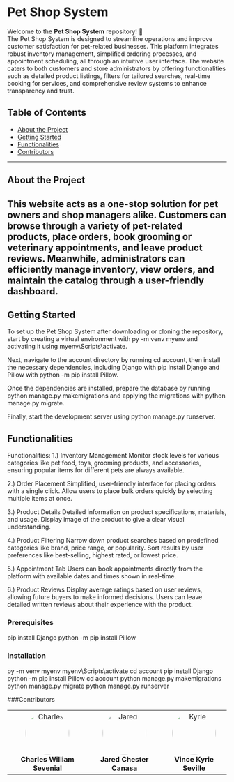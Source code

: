 # Pet Shop System




Welcome to the **Pet Shop System** repository! 🚀  
The Pet Shop System is designed to streamline operations and improve customer satisfaction for pet-related businesses. This platform integrates robust inventory management, simplified ordering processes, and appointment scheduling, all through an intuitive user interface. The website caters to both customers and store administrators by offering functionalities such as detailed product listings, filters for tailored searches, real-time booking for services, and comprehensive review systems to enhance transparency and trust.

## Table of Contents
- [About the Project](#about-the-project)
- [Getting Started](#getting-started)
- [Functionalities](#functionalities)
- [Contributors](#contributors)


---

## About the Project
This website acts as a one-stop solution for pet owners and shop managers alike. Customers can browse through a variety of pet-related products, place orders, book grooming or veterinary appointments, and leave product reviews. Meanwhile, administrators can efficiently manage inventory, view orders, and maintain the catalog through a user-friendly dashboard.
---

## Getting Started
To set up the Pet Shop System after downloading or cloning the repository, start by creating a virtual environment with py -m venv myenv and activating it using myenv\Scripts\activate.

Next, navigate to the account directory by running cd account, then install the necessary dependencies, including Django with pip install Django and Pillow with python -m pip install Pillow.

Once the dependencies are installed, prepare the database by running python manage.py makemigrations and applying the migrations with python manage.py migrate.

Finally, start the development server using python manage.py runserver.

## Functionalities
Functionalities:
1.) Inventory Management
Monitor stock levels for various categories like pet food, toys, grooming products, and accessories, ensuring popular items for different pets are always available.
      
2.) Order Placement
Simplified, user-friendly interface for placing orders with a single click.
Allow users to place bulk orders quickly by selecting multiple items at once.

3.) Product Details
Detailed information on product specifications, materials, and usage.
Display image of the product to give a clear visual understanding.

4.) Product Filtering
Narrow down product searches based on predefined categories like brand, price range, or popularity.
Sort results by user preferences like best-selling, highest rated, or lowest price.

5.) Appointment Tab
Users can book appointments directly from the platform with available dates and times shown in real-time.

6.) Product Reviews
Display average ratings based on user reviews, allowing future buyers to make informed decisions.
Users can leave detailed written reviews about their experience with the product.

### Prerequisites
pip install Django
python -m pip install Pillow

### Installation
py -m venv myenv
myenv\Scripts\activate
cd account
pip install Django
python -m pip install Pillow
cd account
python manage.py makemigrations
python manage.py migrate
python manage.py runserver

###Contributors
<table>
  <tr>
    <td align="center">
      <a href="https://github.com/Anonimos0703" target="_blank" style="text-decoration: none;">
        <img src="https://avatars.githubusercontent.com/u/182414790?s=96&v=4" width="100px;" style="border-radius: 50%;" alt="Charles"/>
        <br />
        <b>Charles William Sevenial</b>
      </a>
    </td>
    <td align="center">
      <a href="https://github.com/Jared12388" target="_blank" style="text-decoration: none;">
        <img src="https://avatars.githubusercontent.com/u/169159638?v=4" width="100px;" style="border-radius: 50%;" alt="Jared"/>
        <br />
        <b>Jared Chester Canasa</b>
      </a>
    </td>
    <td align="center">
      <a href="https://github.com/peachlaugh" target="_blank" style="text-decoration: none;">
        <img src="https://avatars.githubusercontent.com/u/106822327?v=4" width="100px;" style="border-radius: 50%;" alt="Kyrie"/>
        <br />
        <b>Vince Kyrie Seville</b>
      </a>
    </td>
  </tr>
</table>

